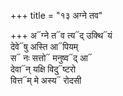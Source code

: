 +++
title = "१३ अग्ने तव"

+++
अ᳓ग्ने त᳓व त्य᳓द् उक्थि᳓यं  
देवे᳓षु अस्ति आ᳓पियम्  
स᳓ नः सत्तो᳓ मनुष्व᳓द् आ᳓  
देवा᳓न् यक्षि विदु᳓ष्टरो  
वित्त᳓म् मे अस्य᳓ रोदसी